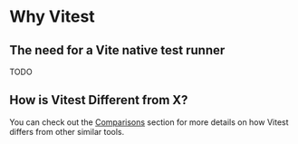 # Why Vitest

## The need for a Vite native test runner

TODO

## How is Vitest Different from X?

You can check out the [Comparisons](./comparisons) section for more details on how Vitest differs from other similar tools.
